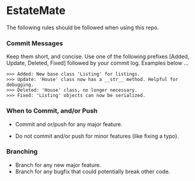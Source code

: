 # EstateMate

The following rules should be followed when using this repo.


### Commit Messages

Keep them short, and concise. Use one of the following prefixes [Added, Update, Deleted, Fixed] followed by your commit log. Examples below ...

```
>>> Added: New base class 'Listing' for listings.
>>> Update: 'House' class now has a __str__ method. Helpful for debugging.
>>> Deleted: 'House' class, no longer necessary.
>>> Fixed: 'Listing' objects can now be serialized.
```


### When to Commit, and/or Push

* Commit and or/push for any major feature.

* Do not commit and/or push for minor features (like fixing a typo).




### Branching

* Branch for any new major feature.
* Branch for any bugfix that could potentially break other code.
